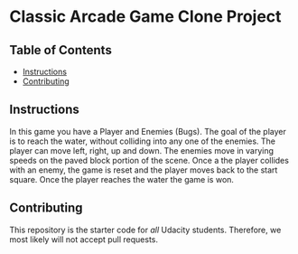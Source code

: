 # Classic Arcade Game Clone Project

## Table of Contents

- [Instructions](#instructions)
- [Contributing](#contributing)

## Instructions


In this game you have a Player and Enemies (Bugs). The goal of the player is to reach the water, without colliding into any one of the enemies. The player can move left, right, up and down. The enemies move in varying speeds on the paved block portion of the scene. Once a the player collides with an enemy, the game is reset and the player moves back to the start square. Once the player reaches the water the game is won.




## Contributing

This repository is the starter code for _all_ Udacity students. Therefore, we most likely will not accept pull requests.

